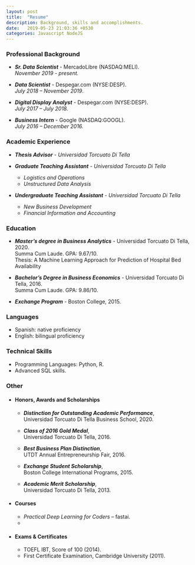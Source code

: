 ```yaml
---
layout: post
title:  "Resume"
description: Background, skills and accomplishments.
date:   2019-05-23 21:03:36 +0530
categories: Javascript NodeJS
---
```

### Professional Background

* ***Sr. Data Scientist*** - MercadoLibre (NASDAQ:MELI).  
_November 2019 - present._

* ***Data Scientist*** - Despegar.com (NYSE:DESP).  
_July 2018 – November 2019_.

* ***Digital Display Analyst*** - Despegar.com (NYSE:DESP).  
_July 2017 – July 2018._

* ***Business Intern*** - Google (NASDAQ:GOOGL).  
_July 2016 – December 2016._


### Academic Experience

* ***Thesis Advisor*** - _Universidad Torcuato Di Tella_

* ***Graduate Teaching Assistant*** - _Universidad Torcuato Di Tella_
    - _Logistics and Operations_
    - _Unstructured Data Analysis_
    
 * ***Undergraduate Teaching Assistant*** - _Universidad Torcuato Di Tella_
    - _New Business Development_
    - _Financial Information and Accounting_

### Education 

* ***Master’s degree in Business Analytics*** - Universidad Torcuato Di Tella, 2020.  
    Summa Cum Laude. GPA: 9.67/10.  
    Thesis: A Machine Learning Approach for Prediction of Hospital Bed Availability

* ***Bachelor’s Degree in Business Economics*** - Universidad Torcuato Di Tella, 2016.  
    Summa Cum Laude. GPA: 9.86/10.
    
    
* ***Exchange Program*** - Boston College, 2015.

### Languages

* Spanish: native proficiency
* English: bilingual proficiency


### Technical Skills 

* Programming Languages: Python, R.
* Advanced SQL skills.

### Other
* #### Honors, Awards and Scholarships
    - ***Distinction for Outstanding Academic Performance***,  
     Universidad Torcuato Di Tella Business School, 2020.
     
    - ***Class of 2016 Gold Medal***,   
    Universidad Torcuato Di Tella, 2016.
    
    - ***Best Business Plan Distinction***,   
    UTDT Annual Entrepreneurship Fair, 2016.
    
    - ***Exchange Student Scholarship***,  
     Boston College International Programs, 2015.
     
     - ***Academic Merit Scholarship***,  
      Universidad Torcuato Di Tella, 2013.

* #### Courses
    - _Practical Deep Learning for Coders_ – fastai.
    -
* #### Exams & Certificates
    
   - TOEFL IBT, Score of 100 (2014).
   - First Certificate Examination, Cambridge University (2011).





